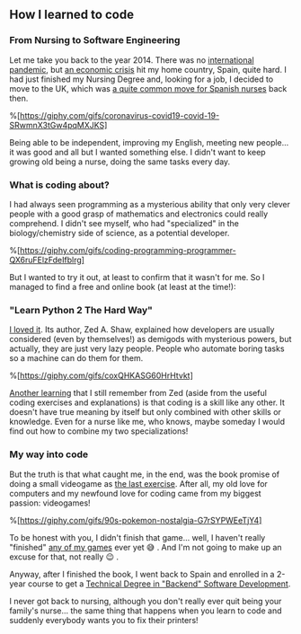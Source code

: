 ## How I learned to code

### From Nursing to Software Engineering

Let me take you back to the year 2014. There was no [international pandemic](https://en.wikipedia.org/wiki/COVID-19_pandemic), but [an economic crisis](https://en.wikipedia.org/wiki/2008%E2%80%932014_Spanish_financial_crisis) hit my home country, Spain, quite hard. I had just finished my Nursing Degree and, looking for a job, I decided to move to the UK, which was  [a quite common move for Spanish nurses](https://www.sciencedirect.com/science/article/pii/S0020748916301304#:~:text=From%20the%20data%20available%20to,Spanish%2Dtrained%20nurses%20working%20abroad.&text=During%20this%20period%2C%205760%20Spanish,Italy%20and%20250%20to%20Norway.) back then.


%[https://giphy.com/gifs/coronavirus-covid19-covid-19-SRwmnX3tGw4pqMXJKS]


Being able to be independent, improving my English, meeting new people... it was good and all but I wanted something else. I didn't want to keep growing old being a nurse, doing the same tasks every day.


### What is coding about?

I had always seen programming as a mysterious ability that only very clever people with a good grasp of mathematics and electronics could really comprehend. I didn't see myself, who had "specialized" in the biology/chemistry side of science, as a potential developer.


%[https://giphy.com/gifs/coding-programming-programmer-QX6ruFElzFdeIfblrg]


But I wanted to try it out, at least to confirm that it wasn't for me. So I managed to find a free and online book (at least at the time!):

### "Learn Python 2 The Hard Way"

 [I loved it](https://learnpythonthehardway.org/book/). Its author, Zed A. Shaw, explained how developers are usually considered (even by themselves!) as demigods with mysterious powers, but actually, they are just very lazy people. People who automate boring tasks so a machine can do them for them.


%[https://giphy.com/gifs/coxQHKASG60HrHtvkt]


[Another learning](https://learnpythonthehardway.org/book/advice.html) that I still remember from Zed (aside from the useful coding exercises and explanations) is that coding is a skill like any other. It doesn't have true meaning by itself but only combined with other skills or knowledge. Even for a nurse like me, who knows, maybe someday I would find out how to combine my two specializations!

### My way into code

But the truth is that what caught me, in the end, was the book promise of doing a small videogame as  [the last exercise](https://learnpythonthehardway.org/book/ex52.html). After all, my old love for computers and my newfound love for coding came from my biggest passion: videogames!


%[https://giphy.com/gifs/90s-pokemon-nostalgia-G7rSYPWEeTjY4]


To be honest with you, I didn't finish that game... well, I haven't really "finished" [any of my games](https://github.com/W01fw00d) ever yet :sweat_smile: . And I'm not going to make up an excuse for that, not really :wink: .

Anyway, after I finished the book, I went back to Spain and enrolled in a 2-year course to get a [Technical Degree in "Backend" Software Development](https://www.linkedin.com/in/%F0%9F%96%B1%EF%B8%8Fgabriel-romay-machado-40050a114/?locale=en_US).

I never got back to nursing, although you don't really ever quit being your family's nurse... the same thing that happens when you learn to code and suddenly everybody wants you to fix their printers!